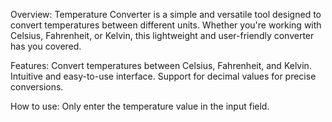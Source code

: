 Overview:
Temperature Converter is a simple and versatile tool designed to convert temperatures between different units. Whether you're working with Celsius, Fahrenheit, or Kelvin, this lightweight and user-friendly converter has you covered.

Features:
Convert temperatures between Celsius, Fahrenheit, and Kelvin.
Intuitive and easy-to-use interface.
Support for decimal values for precise conversions.

How to use:
Only enter the temperature value in the input field.

